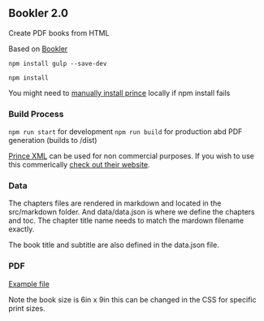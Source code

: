 ## Bookler 2.0

Create PDF books from HTML

Based on [Bookler](https://github.com/felixcohen/Bookler) 

`npm install gulp --save-dev`

`npm install`

You might need to [manually install prince](https://www.princexml.com/doc/installing/) locally if npm install fails

### Build Process
`npm run start` for development
`npm run build` for production abd PDF generation (builds to /dist)

[Prince XML](https://www.princexml.com/) can be used for non commercial purposes. If you wish to use this commerically [check out their website](https://www.princexml.com/purchase/).

### Data
The chapters files are rendered in markdown and located in the src/markdown folder. And data/data.json is where we define the chapters and toc. The chapter title name needs to match the mardown filename exactly.

The book title and subtitle are also defined in the data.json file.

### PDF
[Example file](example/book.pdf)

Note the book size is 6in x 9in this can be changed in the CSS for specific print sizes. 